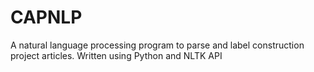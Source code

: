 # CAPNLP
A natural language processing program to parse and label construction project articles. Written using Python and NLTK API
